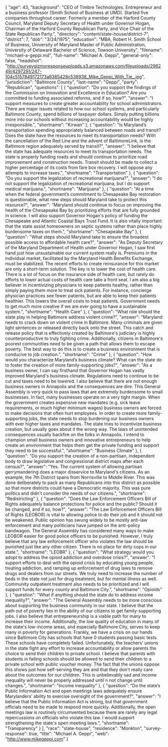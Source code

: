 {
  "age": 43,
  "background": "CEO of Timbre Technologies.  Entrepreneur and a business professor (Smith School of Business at UMD).  Started five companies throughout career.  Formerly  a member of the Harford County Council, Maryland Deputy Secretary of Health under Governor Hogan, Chairman of the Harford County Republican Party, and Vice Chair of the State Republican Party.",
  "directory": "content/state-house/district-7",
  "district": 7,
  "dob": "3/24/1975",
  "education": "MBA, Robert H. Smith School of Business, University of Maryland Master of Public Administration, University of Delaware Bachelor of Science, Towson University",
  "filename": "michael-a-geppi.md",
  "full-name": "Michael A. Geppi",
  "general-only": false,
  "headshot": "http://surveygizmoresponseuploads.s3.amazonaws.com/fileuploads/296249/4297291/247-104c5157849172173a6385428c538938_Mike_Geppi_With_Tie_.jpg",
  "jurisdiction": "Baltimore County",
  "last-name": "Geppi",
  "party": "Republican",
  "questions": [
    {
      "question": "Do you support the findings of the Commission on Innovation and Excellence in Education? Are you committed to funding associated reforms, and if so, how?",
      "answer": "I support measures to create greater accountability for school administrators.  There are major issues related to how our school systems, and particularly Baltimore County, spend billions of taxpayer dollars.  Simply putting billions more into our schools without increasing accountability would be highly irresponsible.",
      "shortname": "Kirwan"
    },
    {
      "question": "Is Maryland’s transportation spending appropriately balanced between roads and transit? Does the state have the resources to meet its transportation needs? With the cancellation of the Red Line and the advent of BaltimoreLink, is the Baltimore region adequately served by transit?",
      "answer": "I believe that the state has adequate resources to meet its transportation needs.  The state is properly funding roads and should continue to prioritize road improvement and construction needs.  Transit should be made to collect a higher percentage of its costs from fare box recovery.   I will oppose any attempts to increase taxes.",
      "shortname": "Transportation"
    },
    {
      "question": "Do you support the legalization of recreational marijuana?",
      "answer": "I do not support the legalization of recreational marijuana, but I do support medical marijuana.",
      "shortname": "Marijuana"
    },
    {
      "question": "At a time when the federal government’s commitment to Chesapeake Bay restoration is questionable, what new steps should Maryland take to protect this resource?",
      "answer": "Maryland should continue to focus on improving the health of the Chesapeake Bay by prioritizing efforts that are fully grounded in science.  I will also support Governor Hogan's policy of funding the Chesapeake and Atlantic Coastal Bays Trust Fund.  It is also vitally important that the state assist homeowners on septic systems rather than place highly burdensome taxes on them.",
      "shortname": "Chesapeake Bay"
    },
    {
      "question": "What steps should Maryland take to ensure the broadest possible access to affordable health care?",
      "answer": "As Deputy Secretary of the Maryland Department of Health under Governor Hogan, I saw first hand just how unsustainable our current system really is.  Premiums in the individual market, facilitated by the Maryland Health Benefits Exchange, must be stabilized.  The recent efforts to create reinsurance for this market are only a short-term solution.  The key is to lower the cost of health care.    There is a lot of focus on the insurance side of health care, but rarely do efforts to lower actual costs of health care take a front seat.  I am also a big believer in incentivizing physicians to keep patients healthy, rather than simply paying them more to treat sick patients.  For instance, concierge physician practices see fewer patients, but are able to keep their patients healthier.  This lowers the overall costs to treat patients.  Government needs to get much more creative if we are ever going to have a sustainable system.",
      "shortname": "Health Care"
    },
    {
      "question": "What role should the state play in helping Baltimore address violent crime?",
      "answer": "Maryland needs to crack down on violent crime in Baltimore.  Many criminals are given light sentences or released directly back onto the street.  This catch and release policy that is effectively created by Baltimore's judiciary is highly counterproductive to truly fighting crime.  Additionally, citizens in Baltimore's poorest communities need to be given a path that allows them to escape poverty.  The best way to do this is to create a business environment that is conducive to job creation.",
      "shortname": "Crime"
    },
    {
      "question": "How would you characterize Maryland’s business climate? What can the state do to foster the creation of more family-supporting jobs?",
      "answer": "As a business owner, I can say firsthand that Governor Hogan has vastly improved Maryland's business climate.  Regulations need to continue to be cut and taxes need to be lowered.  I also believe that there are not enough  business owners in Annapolis and the consequences are dire.  This General Assembly is very quick to pass laws that are extremely burdensome to small businesses.  In fact, many businesses operate on a very tight margin.  When the government creates expensive new mandates (e.g. sick leave requirements, or much higher minimum wages) business owners are forced to make decisions that often hurt employees.  In order to create more family-supporting jobs, the state needs to stop burdening our business owners with ever higher taxes and mandates.     The state tries to incentivize business creation, but usually goes about it the wrong way.  The laws of unintended consequences usually backfire on the folks in Annapolis.  I intend to champion small business owners and innovative entrepreneurs to help create an environment that helps them get the private funding and support they need to be successful.",
      "shortname": "Business Climate"
    },
    {
      "question": "Do you support the creation of a non-partisan, independent body to draw legislative and congressional district maps after each census?",
      "answer": "Yes.  The current system of allowing partisan gerrymandering does a major disservice to Maryland's citizens.  As an example, the 7th District spans from Norrisville to Middle River.  This was done deliberately to pack as many Republicans into this district as possible so that more districts could have a Democratic majority.  This was pure politics and didn't consider the needs of our citizens.",
      "shortname": "Redistricting"
    },
    {
      "question": "Does the Law Enforcement Officers Bill of Rights adequately balance protections for police and the public? Should it be changed, and if so, how?",
      "answer": "The Law Enforcement Officers Bill of Rights (LEOBOR)  is vital to allowing police to do their job and it should not be weakened.  Public opinion has swung widely to be mostly anti-law enforcement and many politicians have jumped on the anti-policy bandwagon.  The General Assembly has considered many ways to make LEOBOR easier for good police officers to be punished.    However, I truly believe that any law enforcement officer who violates the law should be punished just like any other citizen.  There is no place for dirty cops in our state.",
      "shortname": "LEOBR"
    },
    {
      "question": "What strategy would you adopt to address the opioid addiction and overdose crisis?",
      "answer": "I support efforts to deal with the opioid crisis by educating young people, treating addiction, and ramping up enforcement of drug laws to remove drugs and dealers from our streets.  We truly need to increase the number of beds in the state not just for drug treatment, but for mental illness as well.  Community outpatient treatment also needs to be prioritized and I will support funds for every county and Baltimore City.",
      "shortname": "Opioids"
    },
    {
      "question": "What if anything should the state do to address income inequality?",
      "answer": "The General Assembly needs to be more conscious about supporting the business community in our state.  I believe that the path out of poverty lies in the ability of our citizens to get family-supporting jobs.  I also believe that entrepreneurship is a viable path for many to increase their income.  Additionally, the low quality of education in many of the state's low-income areas, and especially Baltimore City, serves to keep many in poverty for generations.  Frankly, we have a crisis on our hands since Baltimore City has schools that have 0 students passing basic tests.  These schools have completely failed.  Unfortunately, the teachers' unions in the state fight any effort to increase accountability or allow parents the choice to send their children to private school.  I believe that parents with students in failing schools should be allowed to send their children to a private school with public voucher money.  The fact that the unions oppose this shows just how self-serving they are and that they don't really care about the outcomes for our children.  This is unbelievably sad and income inequality will never be properly addressed until n not change until changes.",
      "shortname": "Income inequality"
    },
    {
      "question": "Do the state’s Public Information Act and open meetings laws adequately ensure Marylanders’ ability to exercise oversight of the government?",
      "answer": "I believe that the Public Information Act is strong, but that government officials need to be made to respond more quickly.  Additionally, the open meetings law is routinely circumvented because there are rarely any legal repercussions on officials who violate this law.  I would support strengthening the state's open meeting laws.",
      "shortname": "Transparency"
    }
  ],
  "race": "state-house",
  "residence": "Monkton",
  "survey-response": true,
  "title": "Michael A. Geppi",
  "web": "http://www.mikegeppi.com"
}

